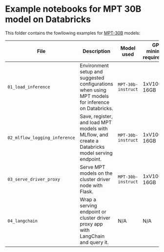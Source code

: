 <!---
Copyright (C) 2023 Databricks, Inc.

Licensed under the Apache License, Version 2.0 (the "License");
you may not use this file except in compliance with the License.
You may obtain a copy of the License at

    http://www.apache.org/licenses/LICENSE-2.0

Unless required by applicable law or agreed to in writing, software
distributed under the License is distributed on an "AS IS" BASIS,
WITHOUT WARRANTIES OR CONDITIONS OF ANY KIND, either express or implied.
See the License for the specific language governing permissions and
limitations under the License.
-->


# Example notebooks for MPT 30B model on Databricks
This folder contains the fowllowing examples for [MPT-30B](https://www.mosaicml.com/blog/mpt-30b) models: 

| File                          | Description                                                                                        | Model used         | GPU minimum requirement |
|-------------------------------|----------------------------------------------------------------------------------------------------|--------------------|-------------------------|
| `01_load_inference`           | Environment setup and suggested configurations when using  MPT models for inference on Databricks. | `MPT-30b-instruct` | 1xV100-16GB             |
| `02_mlflow_logging_inference` | Save, register, and load MPT models with MLflow, and create a Databricks model serving endpoint.   | `MPT-30b-instruct` | 1xV100-16GB             |
| `03_serve_driver_proxy`       | Serve MPT models on the cluster driver node with Flask.                                            | `MPT-30b-instruct` | 1xV100-16GB             |
| `04_langchain`                | Wrap a serving endpoint or cluster driver proxy app with LangChain and query it.                   | N/A                | N/A                     |

